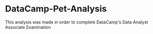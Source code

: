 # DataCamp-Pet-Analysis
This analysis was made in order to complete DataCamp's Data Analyst Associate Examination
